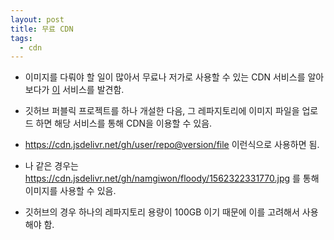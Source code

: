 ```yaml
---
layout: post
title: 무료 CDN
tags:
  - cdn
---
```


* 이미지를 다뤄야 할 일이 많아서 무료나 저가로 사용할 수 있는 CDN 서비스를 알아보다가  [이](https://www.jsdelivr.com/?docs=gh) 서비스를 발견함.

* 깃허브 퍼블릭 프로젝트를 하나 개설한 다음, 그 레파지토리에 이미지 파일을 업로드 하면 해당 서비스를 통해 CDN을 이용할 수 있음.

* https://cdn.jsdelivr.net/gh/user/repo@version/file 이런식으로 사용하면 됨.

* 나 같은 경우는 https://cdn.jsdelivr.net/gh/namgiwon/floody/1562322331770.jpg 를 통해 이미지를 사용할 수 있음.

* 깃허브의 경우 하나의 레파지토리 용량이 100GB 이기 때문에 이를 고려해서 사용해야 함.
